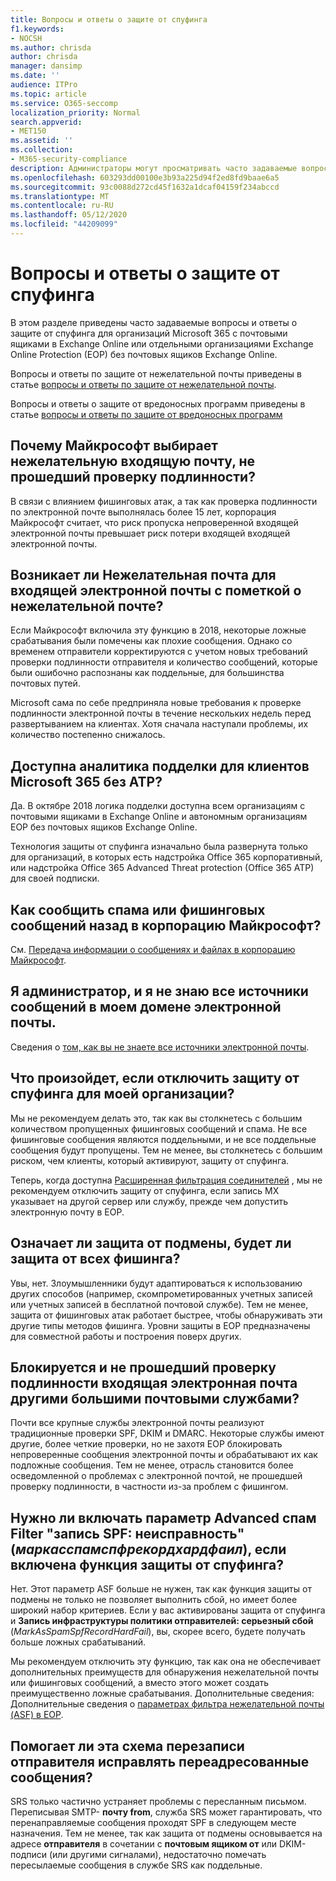 ```yaml
---
title: Вопросы и ответы о защите от спуфинга
f1.keywords:
- NOCSH
ms.author: chrisda
author: chrisda
manager: dansimp
ms.date: ''
audience: ITPro
ms.topic: article
ms.service: O365-seccomp
localization_priority: Normal
search.appverid:
- MET150
ms.assetid: ''
ms.collection:
- M365-security-compliance
description: Администраторы могут просматривать часто задаваемые вопросы и ответы о защите от спуфинга в Exchange Online Protection (EOP).
ms.openlocfilehash: 603293dd00100e3b93a225d94f2ed8fd9baae6a5
ms.sourcegitcommit: 93c0088d272cd45f1632a1dcaf04159f234abccd
ms.translationtype: MT
ms.contentlocale: ru-RU
ms.lasthandoff: 05/12/2020
ms.locfileid: "44209099"
---
```

# <a name="anti-spoofing-protection-faq"></a>Вопросы и ответы о защите от спуфинга

В этом разделе приведены часто задаваемые вопросы и ответы о защите от спуфинга для организаций Microsoft 365 с почтовыми ящиками в Exchange Online или отдельными организациями Exchange Online Protection (EOP) без почтовых ящиков Exchange Online.

Вопросы и ответы по защите от нежелательной почты приведены в статье [вопросы и ответы по защите от нежелательной почты](anti-spam-protection-faq.md).

Вопросы и ответы о защите от вредоносных программ приведены в статье [вопросы и ответы по защите от вредоносных программ](anti-malware-protection-faq-eop.md)

## <a name="why-did-microsoft-choose-to-junk-unauthenticated-inbound-email"></a>Почему Майкрософт выбирает нежелательную входящую почту, не прошедший проверку подлинности?

В связи с влиянием фишинговых атак, а так как проверка подлинности по электронной почте выполнялась более 15 лет, корпорация Майкрософт считает, что риск пропуска непроверенной входящей электронной почты превышает риск потери входящей входящей электронной почты.

## <a name="does-junking-unauthenticated-inbound-email-cause-legitimate-email-to-be-marked-as-spam"></a>Возникает ли Нежелательная почта для входящей электронной почты с пометкой о нежелательной почте?

Если Майкрософт включила эту функцию в 2018, некоторые ложные срабатывания были помечены как плохие сообщения. Однако со временем отправители корректируются с учетом новых требований проверки подлинности отправителя и количество сообщений, которые были ошибочно распознаны как поддельные, для большинства почтовых путей.

Microsoft сама по себе предприняла новые требования к проверке подлинности электронной почты в течение нескольких недель перед развертыванием на клиентах. Хотя сначала наступали проблемы, их количество постепенно снижалось.

## <a name="is-spoof-intelligence-available-to-microsoft-365-customers-without-atp"></a>Доступна аналитика подделки для клиентов Microsoft 365 без ATP?

Да. В октябре 2018 логика подделки доступна всем организациям с почтовыми ящиками в Exchange Online и автономным организациям EOP без почтовых ящиков Exchange Online.

Технология защиты от спуфинга изначально была развернута только для организаций, в которых есть надстройка Office 365 корпоративный, или надстройка Office 365 Advanced Threat protection (Office 365 ATP) для своей подписки.

## <a name="how-can-i-report-spam-or-non-spam-messages-back-to-microsoft"></a>Как сообщить спама или фишинговых сообщений назад в корпорацию Майкрософт?

См. [Передача информации о сообщениях и файлах в корпорацию Майкрософт](report-junk-email-messages-to-microsoft.md).

## <a name="im-an-admin-and-i-dont-know-all-of-sources-for-messages-in-my-email-domain"></a>Я администратор, и я не знаю все источники сообщений в моем домене электронной почты.

Сведения о [том, как вы не знаете все источники электронной почты](email-validation-and-authentication.md#you-dont-know-all-sources-for-your-email).

## <a name="what-happens-if-i-disable-anti-spoofing-protection-for-my-organization"></a>Что произойдет, если отключить защиту от спуфинга для моей организации?

Мы не рекомендуем делать это, так как вы столкнетесь с большим количеством пропущенных фишинговых сообщений и спама. Не все фишинговые сообщения являются поддельными, и не все поддельные сообщения будут пропущены. Тем не менее, вы столкнетесь с большим риском, чем клиенты, который активируют, защиту от спуфинга.

Теперь, когда доступна [Расширенная фильтрация соединителей](https://docs.microsoft.com/exchange/mail-flow-best-practices/use-connectors-to-configure-mail-flow/enhanced-filtering-for-connectors) , мы не рекомендуем отключить защиту от спуфинга, если запись MX указывает на другой сервер или службу, прежде чем допустить электронную почту в EOP.

## <a name="does-anti-spoofing-protection-mean-i-will-be-protected-from-all-phishing"></a>Означает ли защита от подмены, будет ли защита от всех фишинга?

Увы, нет. Злоумышленники будут адаптироваться к использованию других способов (например, скомпрометированных учетных записей или учетных записей в бесплатной почтовой службе). Тем не менее, защита от фишинговых атак работает быстрее, чтобы обнаруживать эти другие типы методов фишинга. Уровни защиты в EOP предназначены для совместной работы и построения поверх других.

## <a name="do-other-large-email-services-block-unauthenticated-inbound-email"></a>Блокируется и не прошедший проверку подлинности входящая электронная почта другими большими почтовыми службами?

Почти все крупные службы электронной почты реализуют традиционные проверки SPF, DKIM и DMARC. Некоторые службы имеют другие, более четкие проверки, но не захотя EOP блокировать непроверенные сообщения электронной почты и обрабатывают их как подложные сообщения. Тем не менее, отрасль становится более осведомленной о проблемах с электронной почтой, не прошедшей проверку подлинности, в частности из-за проблем с фишингом.

## <a name="do-i-still-need-to-enable-the-advanced-spam-filter-setting-spf-record-hard-fail-_markasspamspfrecordhardfail_-if-i-enable-anti-spoofing"></a>Нужно ли включать параметр Advanced спам Filter "запись SPF: неисправность" (_маркасспамспфрекордхардфаил_), если включена функция защиты от спуфинга?

Нет. Этот параметр ASF больше не нужен, так как функция защиты от подмены не только не позволяет выполнить сбой, но имеет более широкий набор критериев. Если у вас активированы защита от спуфинга и **Запись инфраструктуры политики отправителей: серьезный сбой** (_MarkAsSpamSpfRecordHardFail_), вы, скорее всего, будете получать больше ложных срабатываний.

Мы рекомендуем отключить эту функцию, так как она не обеспечивает дополнительных преимуществ для обнаружения нежелательной почты или фишинговых сообщений, а вместо этого может создать преимущественно ложные срабатывания. Дополнительные сведения: Дополнительные сведения о [параметрах фильтра нежелательной почты (ASF) в EOP](advanced-spam-filtering-asf-options.md).

## <a name="does-sender-rewriting-scheme-help-fix-forwarded-email"></a>Помогает ли эта схема перезаписи отправителя исправлять переадресованные сообщения?

SRS только частично устраняет проблемы с пересланным письмом. Переписывая SMTP- **почту from**, служба SRS может гарантировать, что перенаправляемые сообщения проходят SPF в следующем месте назначения. Тем не менее, так как защита от подмены основывается на адресе **отправителя** в сочетании с **почтовым ящиком от** или DKIM-подписи (или другими сигналами), недостаточно помечать пересылаемые сообщения в службе SRS как поддельные.
